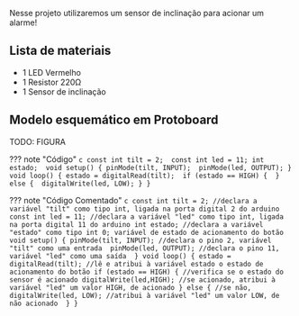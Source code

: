 Nesse projeto utilizaremos um sensor de inclinação para acionar um alarme!

## Lista de materiais

 - 1 LED Vermelho
 - 1 Resistor 220Ω
 - 1 Sensor de inclinação

## Modelo esquemático em Protoboard

TODO: FIGURA

??? note "Código"
    ```c
    const int tilt = 2; 
    const int led = 11;
    int estado; 
    void setup() {
      pinMode(tilt, INPUT); 
      pinMode(led, OUTPUT);
    }
    void loop() {
      estado = digitalRead(tilt); 
      if (estado == HIGH) { 
      } else { 
        digitalWrite(led, LOW);
      }
    }
    ```

??? note "Código Comentado"
    ```c
    const int tilt = 2; //declara a variável "tilt" como tipo int, ligada na porta digital 2 do arduino 
    const int led = 11; //declara a variável "led" como tipo int, ligada na porta digital 11 do arduino
    int estado; //declara a variável "estado" como tipo int 0; variável de estado de acionamento do botão 
    void setup() {
      pinMode(tilt, INPUT); //declara o pino 2, variável "tilt" como uma entrada 
      pinMode(led, OUTPUT); //declara o pino 11, variável "led" como uma saída 
    }
    void loop() {
      estado = digitalRead(tilt); //lê e atribui à variável estado o estado de acionamento do botão
      if (estado == HIGH) { //verifica se o estado do sensor é acionado digitalWrite(led,HIGH); //se acionado, atribui à variável "led" um valor HIGH, de acionado
      } else { //se não, 
        digitalWrite(led, LOW); //atribui à variável "led" um valor LOW, de não acionado 
      }
    }
    ```